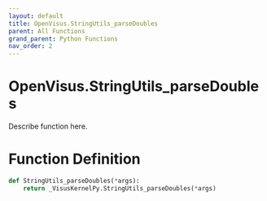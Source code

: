 ```yaml
---
layout: default
title: OpenVisus.StringUtils_parseDoubles
parent: All Functions
grand_parent: Python Functions
nav_order: 2
---
```


# OpenVisus.StringUtils_parseDoubles

Describe function here.

# Function Definition

```python
def StringUtils_parseDoubles(*args):
    return _VisusKernelPy.StringUtils_parseDoubles(*args)
```